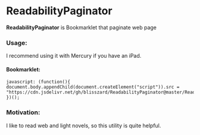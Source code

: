 # ReadabilityPaginator
**ReadabilityPaginator** is Bookmarklet that paginate web page
### Usage:
I recommend using it with Mercury if you have an iPad.  
#### Bookmarklet:

    javascript: (function(){ document.body.appendChild(document.createElement("script")).src = "https://cdn.jsdelivr.net/gh/blisszard/ReadabilityPaginator@master/ReadabilityPaginator.min.js";  })();

### Motivation:
I like to read web and light novels, so this utility is quite helpful.
